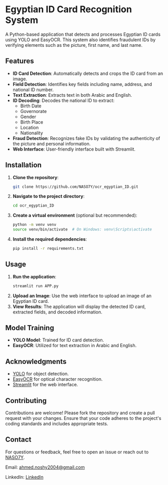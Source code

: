 
# Egyptian ID Card Recognition System

A Python-based application that detects and processes Egyptian ID cards using YOLO and EasyOCR. This system also identifies fraudulent IDs by verifying elements such as the picture, first name, and last name.

## Features

- **ID Card Detection**: Automatically detects and crops the ID card from an image.
- **Field Detection**: Identifies key fields including name, address, and national ID number.
- **Text Extraction**: Extracts text in both Arabic and English.
- **ID Decoding**: Decodes the national ID to extract:
  - Birth Date
  - Governorate
  - Gender
  - Birth Place
  - Location
  - Nationality
- **Fraud Detection**: Recognizes fake IDs by validating the authenticity of the picture and personal information.
- **Web Interface**: User-friendly interface built with Streamlit.

## Installation

1. **Clone the repository**:
   ```bash
   git clone https://github.com/NASO7Y/ocr_egyptian_ID.git
   ```
2. **Navigate to the project directory**:
   ```bash
   cd ocr_egyptian_ID
   ```
3. **Create a virtual environment** (optional but recommended):
   ```bash
   python -m venv venv
   source venv/bin/activate  # On Windows: venv\Scripts\activate
   ```
4. **Install the required dependencies**:
   ```bash
   pip install -r requirements.txt
   ```

## Usage

1. **Run the application**:
   ```bash
   streamlit run APP.py
   ```
2. **Upload an Image**: Use the web interface to upload an image of an Egyptian ID card.
3. **View Results**: The application will display the detected ID card, extracted fields, and decoded information.

## Model Training

- **YOLO Model**: Trained for ID card detection.
- **EasyOCR**: Utilized for text extraction in Arabic and English.

  
## Acknowledgments

- [YOLO](https://github.com/ultralytics/yolov5) for object detection.
- [EasyOCR](https://github.com/JaidedAI/EasyOCR) for optical character recognition.
- [Streamlit](https://streamlit.io/) for the web interface.

## Contributing

Contributions are welcome! Please fork the repository and create a pull request with your changes. Ensure that your code adheres to the project's coding standards and includes appropriate tests.


## Contact

For questions or feedback, feel free to open an issue or reach out to [NASO7Y](https://github.com/NASO7Y).

Email: ahmed.noshy2004@gmail.com

LinkedIn: [LinkedIn](https://www.linkedin.com/in/nos7y/)


